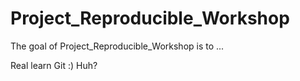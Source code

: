 
# Project_Reproducible_Workshop

<!-- badges: start -->
<!-- badges: end -->

The goal of Project_Reproducible_Workshop is to ...

Real learn Git :)
Huh?
